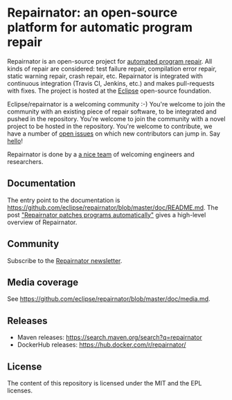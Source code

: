 
# Repairnator: an open-source platform for automatic program repair

Repairnator is an open-source project for [automated program repair](https://en.wikipedia.org/wiki/Automatic_bug_fixing). All kinds of repair are considered: test failure repair, compilation error repair, static warning repair, crash repair, etc. Repairnator is integrated with continuous integration (Travis CI, Jenkins, etc.) and makes pull-requests with fixes. The project is hosted at the [Eclipse](https://www.eclipse.org/) open-source foundation.

Eclipse/repairnator is a welcoming community :-) You're welcome to join the community with an existing piece of repair software, to be integrated and pushed in the repository. You're welcome to join the community with a novel project to be hosted in the repository. You're welcome to contribute, we have a number of [open issues](https://github.com/eclipse/repairnator/issues) on which new contributors can jump in. Say [hello](https://github.com/eclipse/repairnator/issues/798)!

Repairnator is done by a [a nice team](https://github.com/eclipse/repairnator/contributors) of welcoming engineers and researchers. 

## Documentation

The entry point to the documentation is <https://github.com/eclipse/repairnator/blob/master/doc/README.md>. The post ["Repairnator patches programs automatically"](https://ubiquity.acm.org/article.cfm?id=3349589) gives a high-level overview of Repairnator.

## Community

Subscribe to the [Repairnator newsletter](mailto:repairnator.subscribe@4open.science).

## Media coverage

See <https://github.com/eclipse/repairnator/blob/master/doc/media.md>.

## Releases

* Maven releases: https://search.maven.org/search?q=repairnator
* DockerHub releases: https://hub.docker.com/r/repairnator/

## License

The content of this repository is licensed under the MIT and the EPL licenses.

